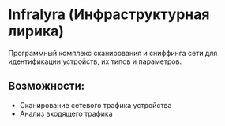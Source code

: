 # Infralyra (Инфраструктурная лирика)
Программный комплекс сканирования и сниффинга сети для идентификации устройств, их типов и параметров.

## Возможности:
 - Сканирование сетевого трафика устройства
 - Анализ входящего трафика
